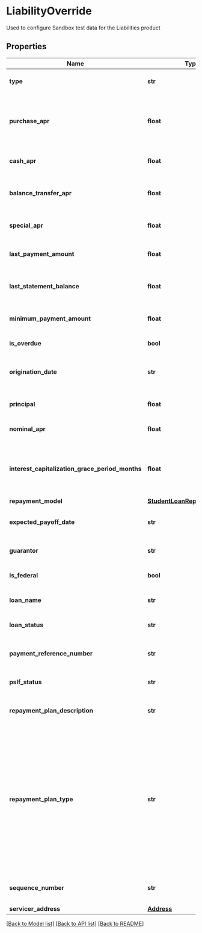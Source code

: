 # LiabilityOverride

Used to configure Sandbox test data for the Liabilities product
## Properties
Name | Type | Description | Notes
------------ | ------------- | ------------- | -------------
**type** | **str** | The type of the liability object, either &#x60;credit&#x60; or &#x60;student&#x60;. | 
**purchase_apr** | **float** | The purchase APR percentage value. For simplicity, this is the only interest rate used to calculate interest charges. Can only be set if &#x60;type&#x60; is &#x60;credit&#x60;. | 
**cash_apr** | **float** | The cash APR percentage value. Can only be set if &#x60;type&#x60; is &#x60;credit&#x60;. | 
**balance_transfer_apr** | **float** | The balance transfer APR percentage value. Can only be set if &#x60;type&#x60; is &#x60;credit&#x60;. Can only be set if &#x60;type&#x60; is &#x60;credit&#x60;. | 
**special_apr** | **float** | The special APR percentage value. Can only be set if &#x60;type&#x60; is &#x60;credit&#x60;. | 
**last_payment_amount** | **float** | Override the &#x60;last_payment_amount&#x60; field. Can only be set if &#x60;type&#x60; is &#x60;credit&#x60;. | 
**last_statement_balance** | **float** | Override the &#x60;last_statement_balance&#x60; field. Can only be set if &#x60;type&#x60; is &#x60;credit&#x60;. | 
**minimum_payment_amount** | **float** | Override the &#x60;minimum_payment_amount&#x60; field. Can only be set if &#x60;type&#x60; is &#x60;credit&#x60;. | 
**is_overdue** | **bool** | Override the &#x60;is_overdue&#x60; field | 
**origination_date** | **str** | The date on which the loan was initially lent, in ISO 8601 (YYYY-MM-DD) format. Can only be set if &#x60;type&#x60; is &#x60;student&#x60;. | 
**principal** | **float** | The original loan principal. Can only be set if &#x60;type&#x60; is &#x60;student&#x60;. | 
**nominal_apr** | **float** | The interest rate on the loan as a percentage. Can only be set if &#x60;type&#x60; is &#x60;student&#x60;. | 
**interest_capitalization_grace_period_months** | **float** | If set, interest capitalization begins at the given number of months after loan origination. By default interest is never capitalized. Can only be set if &#x60;type&#x60; is &#x60;student&#x60;. | 
**repayment_model** | [**StudentLoanRepaymentModel**](StudentLoanRepaymentModel.md) |  | 
**expected_payoff_date** | **str** | Override the &#x60;expected_payoff_date&#x60; field. Can only be set if &#x60;type&#x60; is &#x60;student&#x60;. | 
**guarantor** | **str** | Override the &#x60;guarantor&#x60; field. Can only be set if &#x60;type&#x60; is &#x60;student&#x60;. | 
**is_federal** | **bool** | Override the &#x60;is_federal&#x60; field. Can only be set if &#x60;type&#x60; is &#x60;student&#x60;. | 
**loan_name** | **str** | Override the &#x60;loan_name&#x60; field. Can only be set if &#x60;type&#x60; is &#x60;student&#x60;. | 
**loan_status** | **str** | Override the &#x60;loan_status&#x60; field. Can only be set if &#x60;type&#x60; is &#x60;student&#x60;. | 
**payment_reference_number** | **str** | Override the &#x60;payment_reference_number&#x60; field. Can only be set if &#x60;type&#x60; is &#x60;student&#x60;. | 
**pslf_status** | **str** | Override the &#x60;pslf_status&#x60; field. Can only be set if &#x60;type&#x60; is &#x60;student&#x60;. | 
**repayment_plan_description** | **str** | Override the &#x60;repayment_plan.description&#x60; field. Can only be set if &#x60;type&#x60; is &#x60;student&#x60;. | 
**repayment_plan_type** | **str** | Override the &#x60;repayment_plan.type&#x60; field. Can only be set if &#x60;type&#x60; is &#x60;student&#x60;. Possible values are: &#x60;\&quot;extended graduated\&quot;&#x60;, &#x60;\&quot;extended standard\&quot;&#x60;, &#x60;\&quot;graduated\&quot;&#x60;, &#x60;\&quot;income-contingent repayment\&quot;&#x60;, &#x60;\&quot;income-based repayment\&quot;&#x60;, &#x60;\&quot;interest only\&quot;&#x60;, &#x60;\&quot;other\&quot;&#x60;, &#x60;\&quot;pay as you earn\&quot;&#x60;, &#x60;\&quot;revised pay as you earn\&quot;&#x60;, or &#x60;\&quot;standard\&quot;&#x60;. | 
**sequence_number** | **str** | Override the &#x60;sequence_number&#x60; field. Can only be set if &#x60;type&#x60; is &#x60;student&#x60;. | 
**servicer_address** | [**Address**](Address.md) |  | 

[[Back to Model list]](../README.md#documentation-for-models) [[Back to API list]](../README.md#documentation-for-api-endpoints) [[Back to README]](../README.md)


